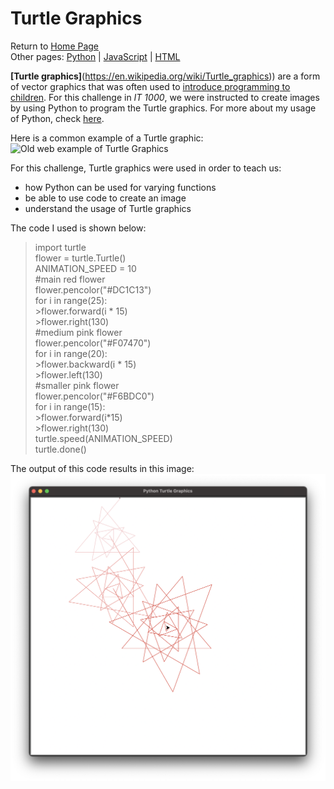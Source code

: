 # Turtle Graphics
Return to [Home Page](README.md)  
Other pages: [Python](pythonbeginnings.md) | [JavaScript](JavaScript.md) | [HTML](HTMLbeginnings.md)

**[Turtle graphics]**(https://en.wikipedia.org/wiki/Turtle_graphics)) are a form of vector graphics that was often used to [introduce programming to children](https://docs.python.org/3/library/turtle.html). For this challenge in _IT 1000_, we were instructed to create images by using Python to program the Turtle graphics. For more about my usage of Python, check [here](pythonbeginnings.md).

Here is a common example of a Turtle graphic:  
![Old web example of Turtle Graphics](https://images.app.goo.gl/9au33vZYukohp5yM6)

For this challenge, Turtle graphics were used in order to teach us:
* how Python can be used for varying functions  
* be able to use code to create an image
* understand the usage of Turtle graphics

The code I used is shown below:
> import turtle  
>flower = turtle.Turtle()  
>ANIMATION_SPEED = 10  
>#main red flower  
>flower.pencolor("#DC1C13")  
>for i in range(25):  
    >flower.forward(i * 15)  
    >flower.right(130)  
>#medium pink flower  
>flower.pencolor("#F07470")  
>for i in range(20):  
    >flower.backward(i * 15)  
    >flower.left(130)  
>#smaller pink flower  
>flower.pencolor("#F6BDC0")  
>for i in range(15):  
    >flower.forward(i*15)  
    >flower.right(130)  
>turtle.speed(ANIMATION_SPEED)  
>turtle.done()  

The output of this code results in this image:
![Turtle graphics my example](TurtleGraphics.png)